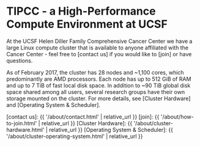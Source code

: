 # TIPCC - a High-Performance Compute Environment at UCSF

At the UCSF Helen Diller Family Comprehensive Cancer Center we have a large Linux compute cluster that is available to anyone affiliated with the Cancer Center - feel free to [contact us] if you would like to [join] or have questions.

As of February 2017, the cluster has 28 nodes and ~1,100 cores, which predominantly are AMD processors. Each node has up to 512 GiB of RAM and up to 7 TiB of fast local disk space. In addition to ~90 TiB global disk space shared among all users, several research groups have their own storage mounted on the cluster.  For more details, see [Cluster Hardware] and [Operating System & Scheduler].

[contact us]: {{ '/about/contact.html' | relative_url }}
[join]: {{ '/about/how-to-join.html' | relative_url }}
[Cluster Hardware]: {{ '/about/cluster-hardware.html' | relative_url }}
[Operating System & Scheduler]: {{ '/about/cluster-operating-system.html' | relative_url }}
